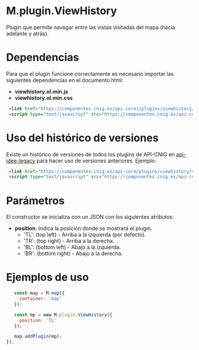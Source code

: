 # M.plugin.ViewHistory

Plugin que permite navegar entre las vistas visitadas del mapa (hacia adelante y atrás).

# Dependencias

Para que el plugin funcione correctamente es necesario importar las siguientes dependencias en el documento html:

- **viewhistory.ol.min.js**
- **viewhistory.ol.min.css**


```html
 <link href="https://componentes.cnig.es/api-core)/plugins/viewhistory/viewhistory.ol.min.css" rel="stylesheet" />
 <script type="text/javascript" src="https://componentes.cnig.es/api-core/plugins/viewhistory/viewhistory.ol.min.js"></script>
```

# Uso del histórico de versiones

Existe un histórico de versiones de todos los plugins de API-CNIG en [api-idee-legacy](https://github.com/IGN-CNIG/API-CNIG/tree/master/api-idee-legacy/plugins) para hacer uso de versiones anteriores.
Ejemplo:
```html
 <link href="https://componentes.cnig.es/api-core/plugins/viewhistory/viewhistory-1.0.0.ol.min.css" rel="stylesheet" />
 <script type="text/javascript" src="https://componentes.cnig.es/api-core/plugins/viewhistory/viewhistory-1.0.0.ol.min.js"></script>
```


# Parámetros

El constructor se inicializa con un JSON con los siguientes atributos:

- **position**: Indica la posición donde se mostrará el plugin.
  - 'TL': (top left) - Arriba a la izquierda (por defecto).
  - 'TR': (top right) - Arriba a la derecha.
  - 'BL': (bottom left) - Abajo a la izquierda.
  - 'BR': (bottom right) - Abajo a la derecha.

# Ejemplos de uso

```javascript
   const map = M.map({
     container: 'map'
   });

   const mp = new M.plugin.ViewHistory({
     position: 'TL'
   });

   map.addPlugin(mp);
});
```
